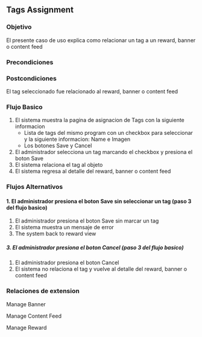 ## Tags Assignment

### Objetivo

El presente caso de uso explica como relacionar un tag a un reward, banner o content feed

### Precondiciones

### Postcondiciones

El tag seleccionado fue relacionado al reward, banner o content feed

### Flujo Basico

1. El sistema muestra la pagina de asignacion de Tags con la siguiente informacion
    - Lista de tags del mismo program con un checkbox para seleccionar y la siguiente informacion: Name e Imagen 
    - Los botones Save y Cancel
2. El administrador selecciona un tag marcando el checkbox y presiona el boton Save
3. El sistema relaciona el tag al objeto
4. El sistema regresa al detalle del reward, banner o content feed

### Flujos Alternativos

#### 1. El administrador presiona el boton Save sin seleccionar un tag (paso 3 del flujo basico)

1. El administrador presiona el boton Save sin marcar un tag
2. El sistema muestra un mensaje de error 
3. The system back to reward view

##### 3. El administrador presiona el boton Cancel (paso 3 del flujo basico)

1. El administrador presiona el boton Cancel
2. El sistema no relaciona el tag y vuelve al detalle del reward, banner o content feed


### Relaciones de extension
Manage Banner

Manage Content Feed

Manage Reward